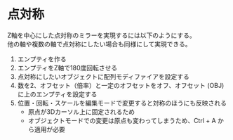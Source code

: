 # 点対称

Z軸を中心にした点対称のミラーを実現するには以下のようにする。  
他の軸や複数の軸で点対称にしたい場合も同様にして実現できる。

1. エンプティを作る
2. エンプティをZ軸で180度回転させる
3. 点対称にしたいオブジェクトに配列モディファイアを設定する
4. 数を2、オフセット（倍率）と一定のオフセットをオフ、オフセット (OBJ) に上のエンプティを設定する
5. 位置・回転・スケールを編集モードで変更すると対称のほうにも反映される
    - 原点が3Dカーソル上に固定されるため
    - オブジェクトモードでの変更は原点も変わってしまうため、Ctrl + A から適用が必要
